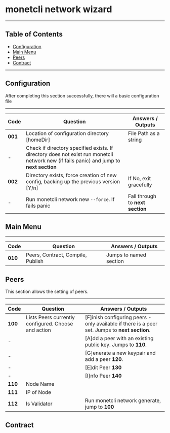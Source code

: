 # monetcli network wizard

----

## Table of Contents

+ [Configuration](#configuration)
+ [Main Menu](#main-menu)
+ [Peers](#peers)
+ [Contract](#contract)

----


## Configuration
After completing this section successfully, there will a basic configuration file

---------------------------
|Code|Question|Answers / Outputs|
|------|-------|------------|
|**001**|Location of configuration directory [homeDir] |File Path as a string|
|-|Check if directory specified exists. If directory does not exist run monetcli network new (if fails panic) and jump to **next section**| |
|**002**|Directory exists, force creation of new config, backing up the previous version [Y/n]|If No, exit gracefully|
| -| Run monetcli network new `--force`. If fails panic|Fall through to **next section**|


## Main Menu

---------------------------
|Code|Question|Answers / Outputs|
|------|-------|------------|
|**010**|Peers, Contract, Compile, Publish|Jumps to named section|



## Peers
This section allows the setting of peers.

---------------------------
|Code|Question|Answers / Outputs|
|------|-------|------------|
|**100**|Lists Peers currently configured. Choose and action|[F]inish configuring peers - only available if there is a peer set. Jumps to **next section**.|
|-||[A]dd a peer with an existing public key. Jumps to **110**.
|-||[G]enerate a new keypair and add a peer  **120**.
|-||[E]dit Peer **130**|
|-||[I]nfo Peer **140**|
|**110**|Node Name||
|**111**|IP of Node||
|**112**|Is Validator|Run monetcli network generate, jump to **100**|


## Contract
